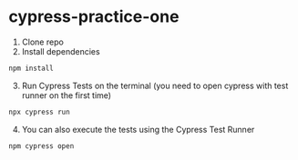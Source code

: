 # cypress-practice-one

1. Clone repo
2. Install dependencies

```sh
npm install
```

3. Run Cypress Tests on the terminal (you need to open cypress with test runner on the first time)

```sh
npx cypress run
```

4. You can also execute the tests using the Cypress Test Runner

```sh
npm cypress open
```
